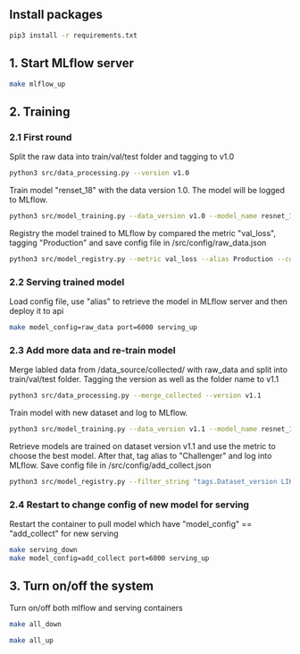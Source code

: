 ## Install packages
```bash
pip3 install -r requirements.txt
```

## 1. Start MLflow server
```bash
make mlflow_up
```

## 2. Training

### 2.1 First round
Split the raw data into train/val/test folder and tagging to v1.0
```bash
python3 src/data_processing.py --version v1.0
```

Train model "renset_18" with the data version 1.0. The model will be logged to MLflow.
```bash
python3 src/model_training.py --data_version v1.0 --model_name resnet_18 --device cpu
```

Registry the model trained to MLflow by compared the metric "val_loss", tagging "Production" and save config file in /src/config/raw_data.json
```bash
python3 src/model_registry.py --metric val_loss --alias Production --config_name raw_data
```

### 2.2 Serving trained model
Load config file, use "alias" to retrieve the model in MLflow server and then deploy it to api
```bash
make model_config=raw_data port=6000 serving_up
```

### 2.3 Add more data and re-train model
Merge labled data from /data_source/collected/ with raw_data and split into train/val/test folder. Tagging the version as well as the folder name to v1.1 
```bash
python3 src/data_processing.py --merge_collected --version v1.1
```

Train model with new dataset and log to MLflow.
```bash
python3 src/model_training.py --data_version v1.1 --model_name resnet_18 --device cpu
```

Retrieve models are trained on dataset version v1.1 and use the metric to choose the best model. After that, tag alias to "Challenger" and log into MLflow. Save config file in /src/config/add_collect.json
```bash
python3 src/model_registry.py --filter_string "tags.Dataset_version LIKE 'v1.1'" --metric val_loss --alias Challenger  --config_name add_collect
```

### 2.4 Restart to change config of new model for serving
Restart the container to pull model which have "model_config" == "add_collect" for new serving
```bash
make serving_down
make model_config=add_collect port=6000 serving_up
```

## 3. Turn on/off the system
Turn on/off both mlflow and serving containers
```bash
make all_down
```

```bash
make all_up
```
